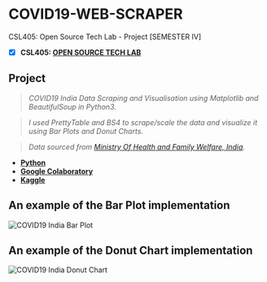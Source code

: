 # COVID19-WEB-SCRAPER
 CSL405: Open Source Tech Lab - Project [SEMESTER IV]

 - [x] **CSL405: [OPEN SOURCE TECH LAB](https://github.com/Amey-Thakur/OPEN-SOURCE-TECH-LAB)**

## Project
 
 >_COVID19 India Data Scraping and Visualisation using Matplotlib and BeautifulSoup in Python3._
 
 >_I used PrettyTable and BS4 to scrape/scale the data and visualize it using Bar Plots and Donut Charts._
 
 >_Data sourced from [Ministry Of Health and Family Welfare, India](https://www.mohfw.gov.in)._

 - **[Python](https://github.com/Amey-Thakur/COVID19-WEB-SCRAPER/blob/main/Covid19_Web_Scraper.py)**
 - **[Google Colaboratory](https://github.com/Amey-Thakur/COVID19-WEB-SCRAPER/blob/main/Covid19_Web_Scraper.ipynb)**
 - **[Kaggle](https://www.kaggle.com/ameythakur20/covid19-web-scraper)**

## An example of the Bar Plot implementation

![COVID19 India Bar Plot](https://user-images.githubusercontent.com/54937357/152668618-5c6e27ab-01ed-47ef-b531-9311d2cd94e0.jpg)

## An example of the Donut Chart implementation

![COVID19 India Donut Chart](https://user-images.githubusercontent.com/54937357/152668640-f2e54233-3e51-4381-b2d1-5e96f47a6203.jpg)

